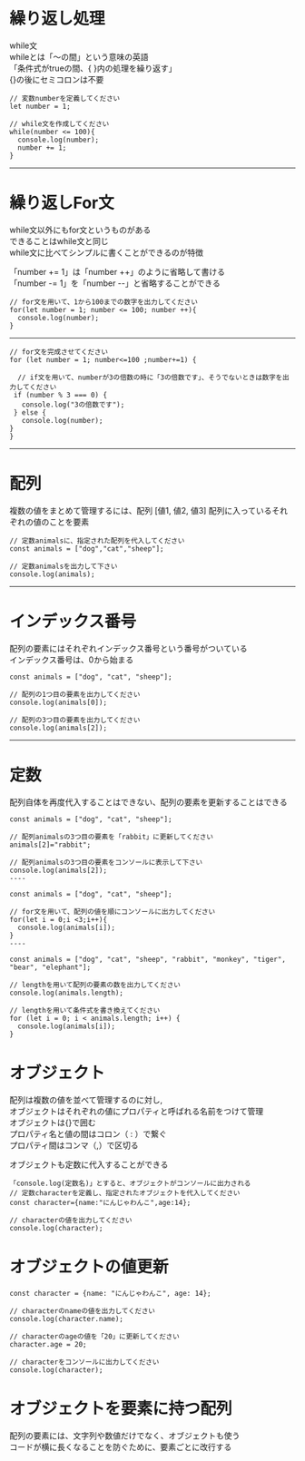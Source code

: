 # 繰り返し処理
while文  
whileとは「～の間」という意味の英語  
「条件式がtrueの間、{ }内の処理を繰り返す」  
{}の後にセミコロンは不要  
```
// 変数numberを定義してください
let number = 1;

// while文を作成してください
while(number <= 100){
  console.log(number);
  number += 1;
}
```
***
# 繰り返しFor文
while文以外にもfor文というものがある  
できることはwhile文と同じ  
while文に比べてシンプルに書くことができるのが特徴  

「number += 1」は「number ++」のように省略して書ける   
「number -= 1」を「number --」と省略することができる  

```
// for文を用いて、1から100までの数字を出力してください
for(let number = 1; number <= 100; number ++){
  console.log(number);
}
```
***
```
// for文を完成させてください
for (let number = 1; number<=100 ;number+=1) {
  
  // if文を用いて、numberが3の倍数の時に「3の倍数です」、そうでないときは数字を出力してください
 if (number % 3 === 0) {
   console.log("3の倍数です");
 } else {
   console.log(number);
}
}
```
***
# 配列
複数の値をまとめて管理するには、配列
[値1, 値2, 値3] 
配列に入っているそれぞれの値のことを要素
```
// 定数animalsに、指定された配列を代入してください
const animals = ["dog","cat","sheep"];

// 定数animalsを出力して下さい
console.log(animals);
```
***
# インデックス番号
配列の要素にはそれぞれインデックス番号という番号がついている  
インデックス番号は、0から始まる  
```
const animals = ["dog", "cat", "sheep"];

// 配列の1つ目の要素を出力してください
console.log(animals[0]);

// 配列の3つ目の要素を出力してください
console.log(animals[2]);
```
***
# 定数
配列自体を再度代入することはできない、配列の要素を更新することはできる  
```
const animals = ["dog", "cat", "sheep"];

// 配列animalsの3つ目の要素を「rabbit」に更新してください
animals[2]="rabbit";

// 配列animalsの3つ目の要素をコンソールに表示して下さい
console.log(animals[2]);
----

const animals = ["dog", "cat", "sheep"];

// for文を用いて、配列の値を順にコンソールに出力してください
for(let i = 0;i <3;i++){
  console.log(animals[i]);
}
----

const animals = ["dog", "cat", "sheep", "rabbit", "monkey", "tiger", "bear", "elephant"];

// lengthを用いて配列の要素の数を出力してください
console.log(animals.length);

// lengthを用いて条件式を書き換えてください
for (let i = 0; i < animals.length; i++) {
  console.log(animals[i]);
}
```
# オブジェクト  
配列は複数の値を並べて管理するのに対し,  
オブジェクトはそれぞれの値にプロパティと呼ばれる名前をつけて管理  
オブジェクトは{}で囲む  
プロパティ名と値の間はコロン（ : ）で繋ぐ  
プロパティ間はコンマ（,）で区切る  

オブジェクトも定数に代入することができる  
```
「console.log(定数名)」とすると、オブジェクトがコンソールに出力される  
// 定数characterを定義し、指定されたオブジェクトを代入してください
const character={name:"にんじゃわんこ",age:14};

// characterの値を出力してください
console.log(character);
```
# オブジェクトの値更新
```
const character = {name: "にんじゃわんこ", age: 14};

// characterのnameの値を出力してください
console.log(character.name);

// characterのageの値を「20」に更新してください
character.age = 20;

// characterをコンソールに出力してください
console.log(character);
```
# オブジェクトを要素に持つ配列
配列の要素には、文字列や数値だけでなく、オブジェクトも使う  
コードが横に長くなることを防ぐために、要素ごとに改行する  


